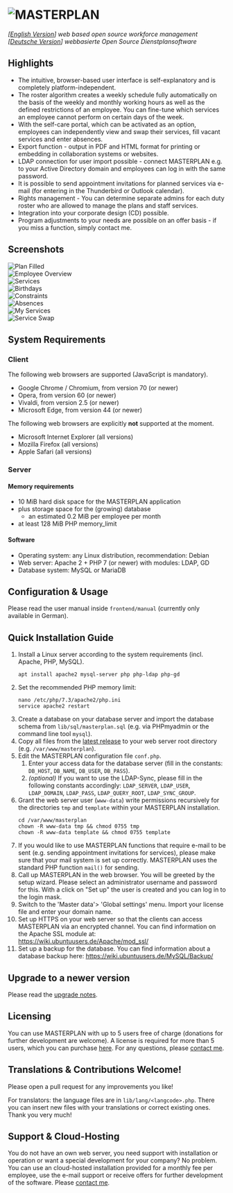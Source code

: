 # ![MASTERPLAN](frontend/img/logo.png)
*[[English Version](README.md)] web based open source workforce management*  
*[[Deutsche Version](README.de.md)] webbasierte Open Source Dienstplansoftware*

## Highlights
- The intuitive, browser-based user interface is self-explanatory and is completely platform-independent.
- The roster algorithm creates a weekly schedule fully automatically on the basis of the weekly and monthly working hours as well as the defined restrictions of an employee. You can fine-tune which services an employee cannot perform on certain days of the week.
- With the self-care portal, which can be activated as an option, employees can independently view and swap their services, fill vacant services and enter absences.
- Export function - output in PDF and HTML format for printing or embedding in collaboration systems or websites.
- LDAP connection for user import possible - connect MASTERPLAN e.g. to your Active Directory domain and employees can log in with the same password.
- It is possible to send appointment invitations for planned services via e-mail (for entering in the Thunderbird or Outlook calendar).
- Rights management - You can determine separate admins for each duty roster who are allowed to manage the plans and staff services.
- Integration into your corporate design (CD) possible.
- Program adjustments to your needs are possible on an offer basis - if you miss a function, simply contact me.

## Screenshots
![Plan Filled](.github/screenshots/2planfilled.png)  
![Employee Overview](.github/screenshots/2useroverview.png)  
![Services](.github/screenshots/1services.png)  
![Birthdays](.github/screenshots/1birthdays.png)  
![Constraints](.github/screenshots/1userconstraints.png)  
![Absences](.github/screenshots/3absence.png)  
![My Services](.github/screenshots/3myservices.png)  
![Service Swap](.github/screenshots/3swap.png)  

## System Requirements
### Client
The following web browsers are supported (JavaScript is mandatory).
- Google Chrome / Chromium, from version 70 (or newer)
- Opera, from version 60 (or newer)
- Vivaldi, from version 2.5 (or newer)
- Microsoft Edge, from version 44 (or newer)

The following web browsers are explicitly **not** supported at the moment.
- Microsoft Internet Explorer (all versions)
- Mozilla Firefox (all versions)
- Apple Safari (all versions)

### Server
#### Memory requirements
- 10 MiB hard disk space for the MASTERPLAN application
- plus storage space for the (growing) database
   - an estimated 0.2 MiB per employee per month
- at least 128 MiB PHP memory_limit

#### Software
- Operating system: any Linux distribution, recommendation: Debian
- Web server: Apache 2 + PHP 7 (or newer) with modules: LDAP, GD
- Database system: MySQL or MariaDB

## Configuration & Usage
Please read the user manual inside `frontend/manual` (currently only available in German).

## Quick Installation Guide
1. Install a Linux server according to the system requirements (incl. Apache, PHP, MySQL).
   ```
   apt install apache2 mysql-server php php-ldap php-gd
   ```
2. Set the recommended PHP memory limit:
   ```
   nano /etc/php/7.3/apache2/php.ini
   service apache2 restart
   ```
3. Create a database on your database server and import the database schema from `lib/sql/masterplan.sql` (e.g. via PHPmyadmin or the command line tool `mysql`).
4. Copy all files from the [latest release](https://github.com/schorschii/masterplan/releases/latest) to your web server root directory (e.g. `/var/www/masterplan`).
5. Edit the MASTERPLAN configuration file `conf.php`.
   1. Enter your access data for the database server (fill in the constants: `DB_HOST`, `DB_NAME`, `DB_USER`, `DB_PASS`).
   2. *(optional)* If you want to use the LDAP-Sync, please fill in the following constants accordingly: `LDAP_SERVER`, `LDAP_USER`, `LDAP_DOMAIN`, `LDAP_PASS`, `LDAP_QUERY_ROOT`, `LDAP_SYNC_GROUP`.
6. Grant the web server user (`www-data`) write permissions recursively for the directories `tmp` and `template` within your MASTERPLAN installation.
   ```
   cd /var/www/masterplan
   chown -R www-data tmp && chmod 0755 tmp
   chown -R www-data template && chmod 0755 template
   ```
7. If you would like to use MASTERPLAN functions that require e-mail to be sent (e.g. sending appointment invitations for services), please make sure that your mail system is set up correctly. MASTERPLAN uses the standard PHP function `mail()` for sending.
8. Call up MASTERPLAN in the web browser. You will be greeted by the setup wizard. Please select an administrator username and password for this. With a click on "Set up" the user is created and you can log in to the login mask.
9. Switch to the 'Master data'> 'Global settings' menu. Import your license file and enter your domain name.
10. Set up HTTPS on your web server so that the clients can access MASTERPLAN via an encrypted channel. You can find information on the Apache SSL module at: https://wiki.ubuntuusers.de/Apache/mod_ssl/
11. Set up a backup for the database. You can find information about a database backup here: https://wiki.ubuntuusers.de/MySQL/Backup/

## Upgrade to a newer version
Please read the [upgrade notes](UPGRADE.md).

## Licensing
You can use MASTERPLAN with up to 5 users free of charge (donations for further development are welcome). A license is required for more than 5 users, which you can purchase [here](https://georg-sieber.de/?page=masterplan). For any questions, please [contact me](https://georg-sieber.de/?page=impressum).

## Translations & Contributions Welcome!
Please open a pull request for any improvements you like!

For translators: the language files are in `lib/lang/<langcode>.php`. There you can insert new files with your translations or correct existing ones. Thank you very much!

## Support & Cloud-Hosting
You do not have an own web server, you need support with installation or operation or want a special development for your company? No problem. You can use an cloud-hosted installation provided for a monthly fee per employee, use the e-mail support or receive offers for further development of the software. Please [contact me](https://georg-sieber.de/?page=impressum).
